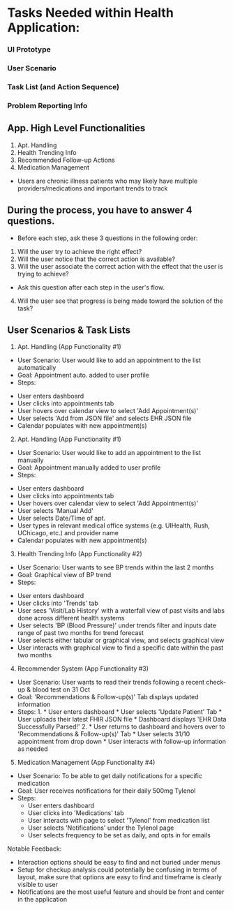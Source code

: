 # Tasks Needed within Health Application:

### UI Prototype

### User Scenario

### Task List (and Action Sequence)

### Problem Reporting Info

## App. High Level Functionalities

1. Apt. Handling
2. Health Trending Info
3. Recommended Follow-up Actions
4. Medication Management

* Users are chronic illness patients who may likely have multiple providers/medications and important trends to track

## During the process, you have to answer 4 questions.
* Before each step, ask these 3 questions in the following order:
1. Will the user try to achieve the right effect? 
2. Will the user notice that the correct action is available?
3. Will the user associate the correct action with the effect that the user is trying to achieve?
* Ask this question after each step in the user's flow.
4. Will the user see that progress is being made toward the solution of the task? 

## User Scenarios & Task Lists

1. Apt. Handling (App Functionality #1)
- User Scenario: User would like to add an appointment to the list automatically
- Goal: Appointment auto. added to user profile
- Steps:
* User enters dashboard
* User clicks into appointments tab
* User hovers over calendar view to select 'Add Appointment(s)'
* User selects 'Add from JSON file' and selects EHR JSON file
* Calendar populates with new appointment(s)

2. Apt. Handling (App Functionality #1)
- User Scenario: User would like to add an appointment to the list manually
- Goal: Appointment manually added to user profile
- Steps:
* User enters dashboard
* User clicks into appointments tab
* User hovers over calendar view to select 'Add Appointment(s)'
* User selects 'Manual Add'
* User selects Date/Time of apt.
* User types in relevant medical office systems (e.g. UIHealth, Rush, UChicago, etc.) and provider name
* Calendar populates with new appointment(s)

3. Health Trending Info (App Functionality #2)
- User Scenario: User wants to see BP trends within the last 2 months
- Goal: Graphical view of BP trend
- Steps:
* User enters dashboard
* User clicks into 'Trends' tab
* User sees 'Visit/Lab History' with a waterfall view of past visits and labs done across different health systems
* User selects 'BP (Blood Pressure)' under trends filter and inputs date range of past two months for trend forecast
* User selects either tabular or graphical view, and selects graphical view 
* User interacts with graphical view to find a specific date within the past two months

4. Recommender System (App Functionality #3)
- User Scenario: User wants to read their trends following a recent check-up & blood test on 31 Oct
- Goal: 'Recommendations & Follow-up(s)' Tab displays updated information
- Steps:
	1. 
		* User enters dashboard
		* User selects 'Update Patient' Tab
		* User uploads their latest FHIR JSON file
		* Dashboard displays 'EHR Data Successfully Parsed!'
	2.
		* User returns to dashboard and hovers over to 'Recommendations & Follow-up(s)' Tab
		* User selects 31/10 appointment from drop down
		* User interacts with follow-up information as needed

5. Medication Management (App Functionality #4)
- User Scenario: To be able to get daily notifications for a specific medication
- Goal: User receives notifications for their daily 500mg Tylenol
- Steps:
	* User enters dashboard
	* User clicks into 'Medications' tab
	* User interacts with page to select 'Tylenol' from medication list
	* User selects 'Notifications' under the Tylenol page
	* User selects frequency to be set as daily, and opts in for emails


Notable Feedback:
- Interaction options should be easy to find and not buried under menus
- Setup for checkup analysis could potentially be confusing in terms of layout, make sure that options are easy to find and timeframe is clearly visible to user
- Notifications are the most useful feature and should be front and center in the application